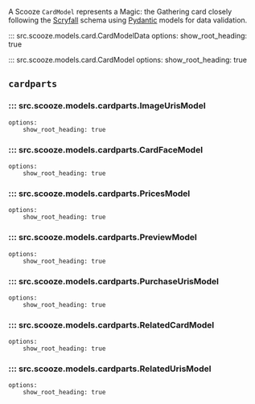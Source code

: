 A Scooze `CardModel` represents a Magic: the Gathering card closely following the
[Scryfall](https://scryfall.com/docs/api/cards) schema using [Pydantic](https://docs.pydantic.dev/latest/) models for
data validation.

::: src.scooze.models.card.CardModelData
    options:
        show_root_heading: true

::: src.scooze.models.card.CardModel
    options:
        show_root_heading: true

## `cardparts`

### ::: src.scooze.models.cardparts.ImageUrisModel
    options:
        show_root_heading: true

### ::: src.scooze.models.cardparts.CardFaceModel
    options:
        show_root_heading: true

### ::: src.scooze.models.cardparts.PricesModel
    options:
        show_root_heading: true

### ::: src.scooze.models.cardparts.PreviewModel
    options:
        show_root_heading: true

### ::: src.scooze.models.cardparts.PurchaseUrisModel
    options:
        show_root_heading: true

### ::: src.scooze.models.cardparts.RelatedCardModel
    options:
        show_root_heading: true

### ::: src.scooze.models.cardparts.RelatedUrisModel
    options:
        show_root_heading: true
